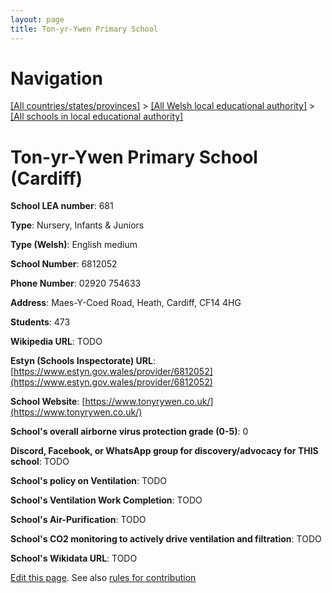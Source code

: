 ```yaml
---
layout: page
title: Ton-yr-Ywen Primary School
---
```

# Navigation

[[All countries/states/provinces]](../../..) > [[All Welsh local educational authority]](../..) > [[All schools in local educational authority]](..)

# Ton-yr-Ywen Primary School (Cardiff)

**School LEA number**: 681

**Type**: Nursery, Infants & Juniors

**Type (Welsh)**: English medium

**School Number**: 6812052

**Phone Number**: 02920 754633

**Address**: Maes-Y-Coed Road, Heath, Cardiff, CF14 4HG

**Students**: 473

**Wikipedia URL**: TODO

**Estyn (Schools Inspectorate) URL**: [https://www.estyn.gov.wales/provider/6812052](https://www.estyn.gov.wales/provider/6812052)

**School Website**: [https://www.tonyrywen.co.uk/](https://www.tonyrywen.co.uk/)

**School's overall airborne virus protection grade (0-5)**: 0

**Discord, Facebook, or WhatsApp group for discovery/advocacy for THIS school**: TODO

**School's policy on Ventilation**: TODO

**School's Ventilation Work Completion**: TODO

**School's Air-Purification**: TODO

**School's CO2 monitoring to actively drive ventilation and filtration**: TODO

**School's Wikidata URL**: TODO




[Edit this page](https://github.com/ventilate-schools/Wales/edit/prif/./Cardiff/Ton-yr-Ywen_Primary_School.md). See also [rules for contribution](../../../contribution-rules/)
